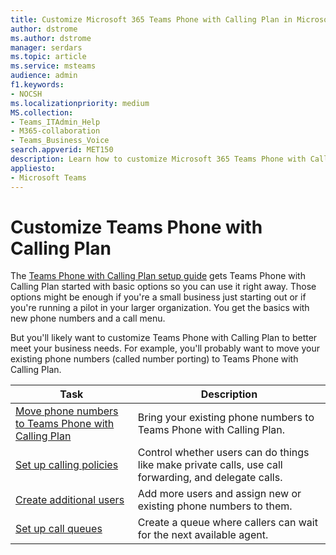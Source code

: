 ```yaml
---
title: Customize Microsoft 365 Teams Phone with Calling Plan in Microsoft Teams
author: dstrome 
ms.author: dstrome
manager: serdars
ms.topic: article
ms.service: msteams
audience: admin
f1.keywords:
- NOCSH
ms.localizationpriority: medium
MS.collection: 
- Teams_ITAdmin_Help
- M365-collaboration
- Teams_Business_Voice
search.appverid: MET150
description: Learn how to customize Microsoft 365 Teams Phone with Calling Plan to meet the specific needs of your organization.
appliesto: 
- Microsoft Teams
---
```


# Customize Teams Phone with Calling Plan

The [Teams Phone with Calling Plan setup guide](set-up-overview.md) gets Teams Phone with Calling Plan started with basic options so you can use it right away. Those options might be enough if you're a small business just starting out or if you're running a pilot in your larger organization. You get the basics with new phone numbers and a call menu.

But you'll likely want to customize Teams Phone with Calling Plan to better meet your business needs. For example, you'll probably want to move your existing phone numbers (called number porting) to Teams Phone with Calling Plan.

| Task                                                          | Description                                                                                          |
|---------------------------------------------------------------|------------------------------------------------------------------------------------------------------|
| [Move phone numbers to Teams Phone with Calling Plan](port-phone-numbers.md) | Bring your existing phone numbers to Teams Phone with Calling Plan. |
| [Set up calling policies](set-up-policies.md)                 | Control whether users can do things like make private calls, use call forwarding, and delegate calls.  |
| [Create additional users](create-users.md)                    | Add more users and assign new or existing phone numbers to them.  |
| [Set up call queues](./create-a-phone-system-call-queue-smb.md)    | Create a queue where callers can wait for the next available agent.  |
